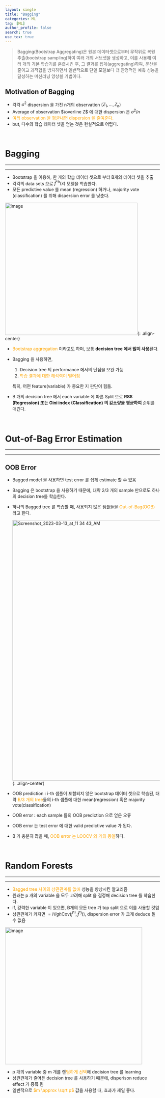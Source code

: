 ```yaml
---
layout: single
title: "Bagging"
categories: ML
tag: [ML]
author_profile: false
search: true
use_tex: true
---
```

> Bagging(Bootstrap Aggregating)은 원본 데이터셋으로부터 무작위로 복원 추출(bootstrap sampling)하여 여러 개의 서브셋을 생성하고, 
> 이를 사용해 여러 개의 기본 학습기를 훈련시킨 후, 그 결과를 집계(aggregating)하여, 분산을 줄이고 과적합을 방지하면서 일반적으로 단일 모델보다 더 안정적인 예측 성능을 달성하는 머신러닝 앙상블 기법이다.

## Motivation of Bagging

- 각각 $\sigma^2$ dispersion 을 가진 n개의 observation $(Z_1,...,Z_n)$
- Average of observation $\overline Z$ 에 대한 dispersion 은 $\sigma^2 / n$
- <span style='color:orange'>여러 observation 을 평균내면 dispersion 을 줄여준다.</span>
- but, 다수의 학습 데이터 셋을 얻는 것은 현실적으로 어렵다.

<br>

# Bagging

---

---

- Bootstrap 을 이용해, 한 개의 학습 데이터 셋으로 부터 B개의 데이터 셋을 추출
- 각각의 data sets 으로 $\hat f^{*b}(x)$ 모델을 학습한다.
- 모든 predictive value 를 mean (regression) 하거나, majority vote (classification) 를 취해 dispersion error 를 낮춘다.

<img width="431" alt="image" src="https://github.com/woo-kyu/woo-kyu.github.io/assets/102133610/950bc0e0-5d3d-4679-8f84-6a5efbb69cc2">{: .align-center}


- <span style='color:orange'>Bootstrap aggregation</span> 이라고도 하며, 보통 **decision tree 에서 많이 사용**된다.
- Bagging 을 사용하면,
  1. Decision tree 의 performance 에서의 단점을 보완 가능
  2. <span style='color:orange'>학습 결과에 대한 해석력이 떨어짐</span>

  특히, 어떤 feature(variable) 가 중요한 지 판단이 힘듦.

- B 개의 decision tree 에서 each variable 에 따른 Split 으로 **RSS (Regression) 또는 Gini index (Classification) 의 감소량을 평균하여** 순위를 매긴다.

<br>

# Out-of-Bag Error Estimation

---

---

## OOB Error

- Bagged model 을 사용하면 test error 를 쉽게 estimate 할 수 있음
- Bagging 은 bootstrap 을 사용하기 때문에, 대략 2/3 개의 sample 만으로도 하나의 decision tree를 학습한다.
- 하나의 Bagged tree 를 학습할 때, 사용되지 않은 샘플들을 <span style='color:orange'>Out-of-Bag(OOB)</span> 라고 한다.

  <img width="849" alt="Screenshot_2023-03-13_at_11 34 43_AM" src="https://github.com/woo-kyu/woo-kyu.github.io/assets/102133610/604f55f5-94cb-4d28-b165-12759d5ae703">{: .align-center}



- OOB prediction : i-th 샘플이 포함되지 않은 bootstrap 데이터 셋으로 학습된, 대략 <span style='color:orange'>B/3 개의 tree</span>들의 i-th 샘플에 대한 mean(regression) 혹은 majority vote(classification)
- OOB error : each sample 들의 OOB prediction 으로 얻은 오류
- OOB error 는 test error 에 대한 valid predictive value 가 된다.
- B 가 충분히 많을 때, <span style='color:orange'>OOB error 는 LOOCV 와 거의 동일</span>하다.

<br>

# Random Forests

---

---

- <span style='color:orange'>Bagged tree 사이의 상관관계를 없애</span> 성능을 향상시킨 알고리즘
- 원래는 p 개의 variable 을 모두 고려해 split 을 결정해 decision tree 를 학습한다.
- if, 강력한 variable 이 있으면, B개의 모든 tree 가 top split 으로 이를 사용할 것임
- 상관관계가 커지면 $=High\textrm{Cov}(\hat f^{*i}, \hat f^{*j})$), dispersion error 가 크게 deduce 될 수 없음

<img width="446" alt="image" src="https://github.com/woo-kyu/woo-kyu.github.io/assets/102133610/11d5b1ac-6068-459d-97a7-22fd328fb3c8">


- p 개의 variable 중 m 개를 랜<span style='color:orange'>덤하게 선택</span>해 decision tree 를 learning
- 상관관계가 줄어든 decision tree 를 사용하기 때문에, disperison reduce effect 가 증폭 됨
- 일반적으로 <span style='color:orange'>$m \approx \sqrt p$</span> 값을 사용할 때, 효과가 제일 좋다.